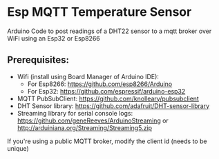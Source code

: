 # Esp MQTT Temperature Sensor
Arduino Code to post readings of a DHT22 sensor to a mqtt broker over WiFi using an Esp32 or Esp8266

## Prerequisites:
- Wifi (install using Board Manager of Arduino IDE):
  - For Esp8266: https://github.com/esp8266/Arduino
  - For Esp32: https://github.com/espressif/arduino-esp32
- MQTT PubSubClient: https://github.com/knolleary/pubsubclient
- DHT Sensor library: https://github.com/adafruit/DHT-sensor-library
- Streaming library for serial console logs: https://github.com/geneReeves/ArduinoStreaming or http://arduiniana.org/Streaming/Streaming5.zip

If you're using a public MQTT broker, modify the client id (needs to be unique)
